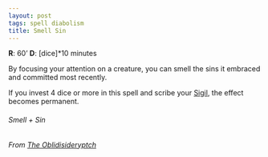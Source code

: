 ```yaml
---
layout: post
tags: spell diabolism
title: Smell Sin
---
```


**R**: 60’		**D**: [dice]*10 minutes

By focusing your attention on a creature, you can smell the sins it embraced and committed most recently.

If you invest 4 dice or more in this spell and scribe your [Sigil](/spells/#lexicon), the effect becomes permanent.

###### Smell + Sin
###### From [The Oblidisideryptch](https://oblidisideryptch.blogspot.com/2019/03/osr-class-warlock.html)

